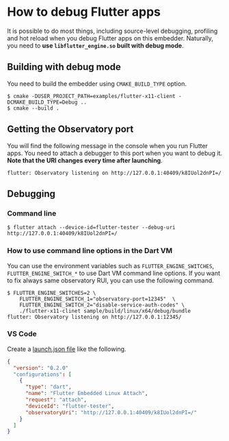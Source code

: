 # How to debug Flutter apps
It is possible to do most things, including source-level debugging, profiling and hot reload when you debug Flutter apps on this embedder. Naturally, you need to **use `libflutter_engine.so` built with debug mode**.

## Building with debug mode

You need to build the embedder using `CMAKE_BUILD_TYPE` option.

```Shell
$ cmake -DUSER_PROJECT_PATH=examples/flutter-x11-client -DCMAKE_BUILD_TYPE=Debug ..
$ cmake --build .
```

## Getting the Observatory port

You will find the following message in the console when you run Flutter apps. You need to attach a debugger to this port when you want to debug it. **Note that the URI changes every time after launching**.

```Shell
flutter: Observatory listening on http://127.0.0.1:40409/k8IUol2dnPI=/
```
## Debugging

### Command line

```Shell
$ flutter attach --device-id=flutter-tester --debug-uri http://127.0.0.1:40409/k8IUol2dnPI=/
```

### How to use command line options in the Dart VM
You can use the environment variables such as `FLUTTER_ENGINE_SWITCHES`, `FLUTTER_ENGINE_SWITCH_*` to use Dart VM command line options. If you want to fix always same observatory RUI, you can use the following command.

```Shell
$ FLUTTER_ENGINE_SWITCHES=2 \
    FLUTTER_ENGINE_SWITCH_1="observatory-port=12345"  \
    FLUTTER_ENGINE_SWITCH_2="disable-service-auth-codes" \
    ./flutter-x11-clinet sample/build/linux/x64/debug/bundle
flutter: Observatory listening on http://127.0.0.1:12345/
```

### VS Code

Create a [launch.json file](https://code.visualstudio.com/docs/editor/debugging#_launch-configurations) like the following.

```Json
{
  "version": "0.2.0"
  "configurations": [
    {
      "type": "dart",
      "name": "Flutter Embedded Linux Attach",
      "request": "attach",
      "deviceId": "flutter-tester",
      "observatoryUri": "http://127.0.0.1:40409/k8IUol2dnPI=/"
    }
  ]
}
```
